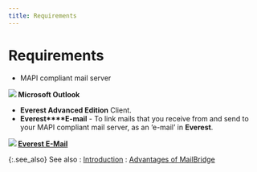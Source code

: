 ```yaml
---
title: Requirements
---
```


# Requirements

- MAPI compliant  mail server



**![]({{site.mb_baseurl}}/img/example.gif) Microsoft Outlook**

- **Everest 
 Advanced Edition** Client.
- **Everest****E-mail** - To link mails that you  receive from and send to your MAPI compliant mail server, as an ‘e-mail’  in **Everest**.



**![]({{site.mb_baseurl}}/img/lens.gif) [Everest  E-Mail]({{site.eml_chm}}/get_started_with_everest_e_mail.html)**


{:.see_also}
See also
: [Introduction]({{site.mb_baseurl}}/about-mailbridge/introduction_mailbridge.html)
: [Advantages  of MailBridge]({{site.mb_baseurl}}/about-mailbridge/advantages_of_mailbridge.html)
